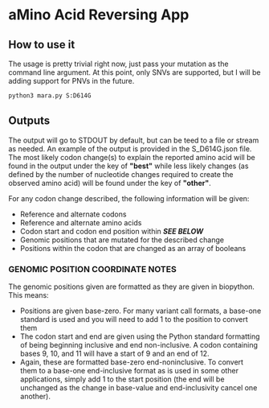 # aMino Acid Reversing App

## How to use it

The usage is pretty trivial right now, just pass your mutation as the command line argument.  At this point, only SNVs are supported, but I will be adding support for PNVs in the future.

```bash
python3 mara.py S:D614G
```

## Outputs
The output will go to STDOUT by default, but can be teed to a file or stream as needed.  An example of the output is provided in the S_D614G.json file.  The most likely codon change(s) to explain the reported amino acid will be found in the output under the key of **"best"** while less likely changes (as defined by the number of nucleotide changes required to create the observed amino acid) will be found under the key of **"other"**.

For any codon change described, the following information will be given:
* Reference and alternate codons
* Reference and alternate amino acids
* Codon start and codon end position within    ***SEE BELOW***
* Genomic positions that are mutated for the described change
* Positions within the codon that are changed as an array of booleans


### GENOMIC POSITION COORDINATE NOTES

The genomic positions given are formatted as they are given in biopython.  This means:

* Positions are given base-zero. For many variant call formats, a base-one standard is used and you will need to add 1 to the position to convert them
* The codon start and end are given using the Python standard formatting of being beginning inclusive and end non-inclusive.  A codon containing bases 9, 10, and 11 will have a start of 9 and an end of 12.
* Again, these are formatted base-zero end-noninclusive. To convert them to a base-one end-inclusive format as is used in some other applications, simply add 1 to the start position (the end will be unchanged as the change in base-value and end-inclusivity cancel one another).